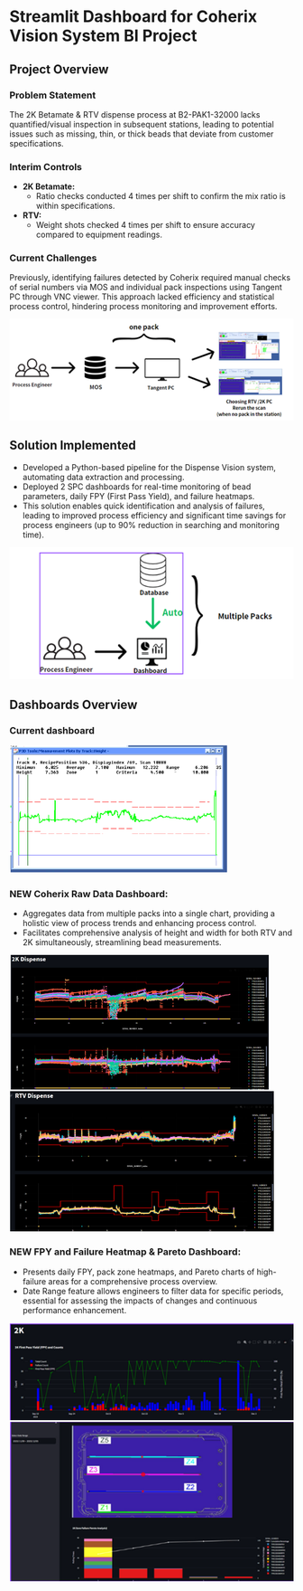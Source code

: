 # Streamlit Dashboard for Coherix Vision System BI Project

## Project Overview

### Problem Statement
The 2K Betamate & RTV dispense process at B2-PAK1-32000 lacks quantified/visual inspection in subsequent stations, leading to potential issues such as missing, thin, or thick beads that deviate from customer specifications.

### Interim Controls
- **2K Betamate:**
  - Ratio checks conducted 4 times per shift to confirm the mix ratio is within specifications.
- **RTV:**
  - Weight shots checked 4 times per shift to ensure accuracy compared to equipment readings.

### Current Challenges
Previously, identifying failures detected by Coherix required manual checks of serial numbers via MOS and individual pack inspections using Tangent PC through VNC viewer. This approach lacked efficiency and statistical process control, hindering process monitoring and improvement efforts.

![Example Image](https://github.com/Johnlee19990908/Streamlit_dashboard_TSLA/blob/main/Readme_image/1.png)

## Solution Implemented

- Developed a Python-based pipeline for the Dispense Vision system, automating data extraction and processing.
- Deployed 2 SPC dashboards for real-time monitoring of bead parameters, daily FPY (First Pass Yield), and failure heatmaps.
- This solution enables quick identification and analysis of failures, leading to improved process efficiency and significant time savings for process engineers (up to 90% reduction in searching and monitoring time).

![Second Image](https://github.com/Johnlee19990908/Streamlit_dashboard_TSLA/raw/main/Readme_image/2.png)

## Dashboards Overview
### Current dashboard
![Third Image](https://github.com/Johnlee19990908/Streamlit_dashboard_TSLA/raw/main/Readme_image/3.png)

### NEW Coherix Raw Data Dashboard:
- Aggregates data from multiple packs into a single chart, providing a holistic view of process trends and enhancing process control.
- Facilitates comprehensive analysis of height and width for both RTV and 2K simultaneously, streamlining bead measurements.

![Fourth Image](https://github.com/Johnlee19990908/Streamlit_dashboard_TSLA/raw/main/Readme_image/4.png)
![Fifth Image](https://github.com/Johnlee19990908/Streamlit_dashboard_TSLA/raw/main/Readme_image/5.png)

### NEW FPY and Failure Heatmap & Pareto Dashboard:
- Presents daily FPY, pack zone heatmaps, and Pareto charts of high-failure areas for a comprehensive process overview.
- Date Range feature allows engineers to filter data for specific periods, essential for assessing the impacts of changes and continuous performance enhancement.

![Sixth Image](https://github.com/Johnlee19990908/Streamlit_dashboard_TSLA/raw/main/Readme_image/6.png)
![Seventh Image](https://github.com/Johnlee19990908/Streamlit_dashboard_TSLA/raw/main/Readme_image/7.png)


